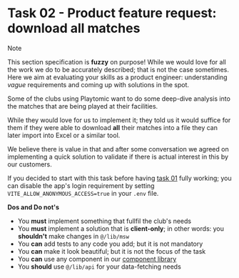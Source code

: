 # Task 02 - Product feature request: download all matches

> [!NOTE]
> This section specification is **fuzzy** on purpose! While we would love for all the work we do to be accurately described; that is not the case sometimes. Here we aim at evaluating your skills as a product engineer: understanding _vague_ requirements and coming up with solutions in the spot.

Some of the clubs using Playtomic want to do some deep-dive analysis into the matches that are being played at their facilities.

While they would love for us to implement it; they told us it would suffice for them if they were able to download **all** their matches into a file they can later import into Excel or a similar tool.

We believe there is value in that and after some conversation we agreed on implementing a quick solution to validate if there is actual interest in this by our customers.

If you decided to start with this task before having [task 01](./task-01.md) fully working; you can disable the app's login requirement by setting `VITE_ALLOW_ANONYMOUS_ACCESS=true` in your `.env` file.

**Dos and Do not's**

- You **must** implement something that fullfil the club's needs
- You **must** implement a solution that is **client-only**; in other words: you **shouldn't** make changes in `@/lib/msw`
- You **can** add tests to any code you add; but it is not mandatory
- You **can** make it look beautiful; but it is not the focus of the task
- You **can** use any component in our [component library](https://mui.com/material-ui/getting-started/)
- You **should** use `@/lib/api` for your data-fetching needs
